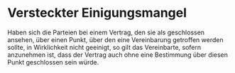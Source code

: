 # Versteckter Einigungsmangel

Haben sich die Parteien bei einem Vertrag, den sie als geschlossen ansehen, über einen Punkt, über den eine Vereinbarung getroffen werden sollte, in Wirklichkeit nicht geeinigt, so gilt das Vereinbarte, sofern anzunehmen ist, dass der Vertrag auch ohne eine Bestimmung über diesen Punkt geschlossen sein würde. 

